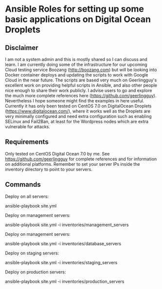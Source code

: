 # Ansible Roles for setting up some basic applications on Digital Ocean Droplets 

## Disclaimer

I am not a system admin and this is mostly shared so I can discuss and learn. I am currently doing some of the infrastructure for our upcoming Cloud testing service Boozang (http://boozang.com) but will be looking into Docker container deploys and updating the scripts to work with Google Cloud in the near future. The scripts are based very much on Geerlingguy's excellent work on providing helpful scripts in Ansible, and also other people nice enough to share their work publicly. I advise users to go and explore the much more complete references here (https://github.com/geerlingguy). Nevertheless I hope someone might find the examples in here useful. Currently it has only been tested on CentOS 7.0 on DigitalOcean Droplets (https://www.digitalocean.com/), where it works well as the Droplets are very minimally configured and need extra configuration such as enabling SELinux and Fail2Ban, at least for the Wordpress nodes which are extra vulnerable for attacks.


## Requirements
Only tested on CentOS Digital Ocean 7.0 by me. See https://github.com/geerlingguy for complete references and for information on additional platforms. 
Remember to set your server IPs inside the inventory directory to point to your servers. 

## Commands

Deploy on all servers:

ansible-playbook site.yml

Deploy on management servers:

ansible-playbook site.yml -i inventories/management_servers 

Deploy on management servers:

ansible-playbook site.yml -i inventories/database_servers

Deploy on staging servers:

ansible-playbook site.yml -i inventories/staging_servers 

Deploy on production servers:

ansible-playbook site.yml -i inventories/production_servers